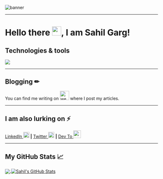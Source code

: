 ![banner](https://pbs.twimg.com/profile_banners/1282934689460678656/1596993870/1500x500)

---

# Hello there <img src="https://raw.githubusercontent.com/MartinHeinz/MartinHeinz/master/wave.gif" width="30px">, I am Sahil Garg!

<!--My stack is as follows:
* **Frontend**: HTML, CSS, SCSS, Vanilla JavaScript, Tailwind CSS, Vue.js
* **Backend**: NodeJS, Rust, Python, Golang-->
## Technologies & tools
![](https://img.shields.io/badge/<OS>-<Linux>-informational?style=flat&logo=<Linux>&logoColor=white&color=2bbc8a)

---

## Blogging  &#x270f;
You can find me writing on [<img src='https://cdn.jsdelivr.net/npm/simple-icons@3.0.1/icons/dev-dot-to.svg' alt='website' height='30'>](https://dev.to/real_sahilgarg)  where I post my articles.

---

## I am also lurking on ⚡
[LinkedIn <img src='https://cdn.jsdelivr.net/npm/simple-icons@3.0.1/icons/linkedin.svg' alt='linkedin' height='20'>](https://www.linkedin.com/in/sahil-garg-aa776b17b/) **|** [Twitter <img src='https://cdn.jsdelivr.net/npm/simple-icons@3.0.1/icons/twitter.svg' alt='twitter' height='20'>](https://twitter.com/@real_SahilGarg) **|** [Dev To <img src='https://cdn.jsdelivr.net/npm/simple-icons@3.0.1/icons/dev-dot-to.svg' alt='website' height='25'>](https://dev.to/real_sahilgarg)

---

## My GitHub Stats &#x1f4c8;

<a href="https://github.com/Sahil2004/Sahil2004">
  <img align="center" src="https://github-readme-stats.vercel.app/api/top-langs/?username=Sahil2004&hide=Makefile,html&title_color=ffffff&text_color=c9cacc&icon_color=2bbc8a&bg_color=1d1f21" />
</a>
<a href="https://github.com/Sahil2004/Sahil2004">
  <img align="center" src="https://github-readme-stats.vercel.app/api?username=Sahil2004&show_icons=true&line_height=27&count_private=true&title_color=ffffff&text_color=c9cacc&icon_color=2bbc8a&bg_color=1d1f21" alt="Sahil's GitHub Stats" />
</a>
